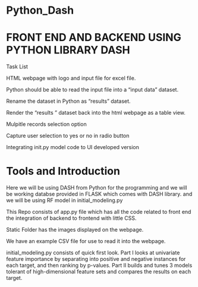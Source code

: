 # Python_Dash
# FRONT END AND BACKEND USING PYTHON LIBRARY DASH

Task List

HTML webpage with logo and input file for excel file.

Python should be able to read the input file into a “input data” dataset.

Rename the dataset in Python as “results” dataset.

Render the “results ” dataset back into the html webpage as a table view.

Mulpitle records selection option

Capture user selection to yes or no in radio button

Integrating init.py model code to UI developed version

# Tools and Introduction
Here we will be using DASH from Python for the programming and we will be working databse provided in FLASK which comes with DASH library. and we will be using RF model in initial_modeling.py

This Repo consists of app.py file which has all the code related to front end the integration of backend to frontend with little CSS. 

Static Folder has the images displayed on the webpage.

We have an example CSV file for use to read it into the webpage.

initial_modeling.py consists of quick first look. Part I looks at univariate feature importance by separating into positive and negative instances for each target, and then ranking by p-values. Part II builds and tunes 3 models tolerant of high-dimensional feature sets and compares the results on each target.
